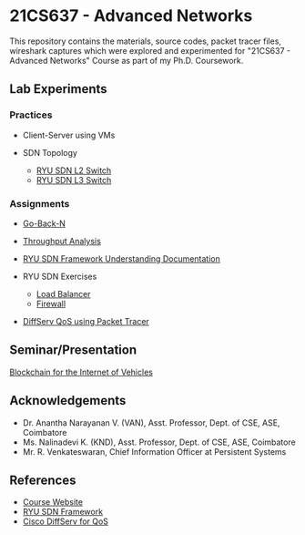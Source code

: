 # 21CS637 - Advanced Networks

This repository contains the materials, source codes, packet tracer files, wireshark captures which were explored and experimented for "21CS637 - Advanced Networks" Course as part of my Ph.D. Coursework. 

## Lab Experiments
### Practices

- Client-Server using VMs

- SDN Topology 
  - [RYU SDN L2 Switch](SDN-L2.md)
  - [RYU SDN L3 Switch](SDN-L3.md)

### Assignments

- [Go-Back-N](GBN.md)

- [Throughput Analysis](Throughput-Analysis.md)

- [RYU SDN Framework Understanding Documentation](RYU_SDN_Understanding_Document.pdf)

- RYU SDN Exercises 
  - [Load Balancer](Load-Balancer.md)
  - [Firewall](SDN-Firewall.md)

- [DiffServ QoS using Packet Tracer](DiffServ-QoS.md)

## Seminar/Presentation

[Blockchain for the Internet of Vehicles](B-IoV_SDN_NFV.pdf)

## Acknowledgements
- Dr. Anantha Narayanan V. (VAN), Asst. Professor, Dept. of CSE, ASE, Coimbatore
- Ms. Nalinadevi K. (KND), Asst. Professor, Dept. of CSE, ASE, Coimbatore
- Mr. R. Venkateswaran, Chief Information Officer at Persistent Systems

## References
- [Course Website](https://sites.google.com/view/21cs637/)
- [RYU SDN Framework](https://osrg.github.io/ryu-book/en/html/)
- [Cisco DiffServ for QoS](https://www.cisco.com/c/en/us/td/docs/ios-xml/ios/qos_dfsrv/configuration/15-mt/qos-dfsrv-15-mt-book/qos-dfsrv.html)

